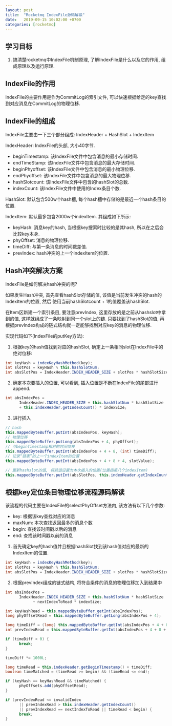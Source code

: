 ```yaml
---
layout: post
title:  "Rocketmq IndexFile源码解读"
date:   2019-09-15 10:02:00 +0700
categories: [rocketmq]
---
```


## 学习目标
1. 搞清楚rocketmq中IndexFile机制原理, 了解IndexFile是什么以及它的作用, 组成原理以及运行原理.

## IndexFile的作用
IndexFile的主要作用是作为CommitLog的索引文件, 可以快速根据给定的key查找到对应消息在CommitLog的物理位移.

## IndexFile的组成
IndexFile主要由一下三个部分组成:
IndexHeader + HashSlot + IndexItem

IndexHeader:
IndexFile的头部, 大小40字节.
- beginTimestamp: 该IndexFile文件中包含消息的最小存储时间.
- endTimeStamp: 该IndexFile文件中包含消息的最大存储时间.
- beginPhyoffset: 该IndexFile文件中包含消息的最小物理位移.
- endPhyoffset: 该IndexFile文件中包含消息的最大物理位移.
- hashSlotcount: 该IndexFile文件中包含的hashSlot的总数.
- indexCount: 该IndexFile文件中使用的Index条目个数.

HashSlot:
默认包含500w个hash槽, 每个hash槽中存储的是最近一个hash条目的位置.

IndexItem:
默认最多包含2000w个indexItem.
其组成如下所示:
- keyHash: 消息key的hash, 当根据key搜索时比较的是其hash, 所以在之后会比较key本身.
- phyOffset: 消息的物理位移.
- timeDiff: 与第一条消息的时间戳差值.
- prevIndex: hash冲突的上一个indexItem的位置.

## Hash冲突解决方案
IndexFile是如何解决hash冲突的呢?

如果发生Hash冲突, 首先查看hashSlot存储的值, 该值是当前发生冲突的hash的IndexItem的位置, 然后
使用当前hashSlotcount + 1的值覆盖该hashSlot.

在Item区新建一个索引条目, 要注意prevIndex, 这里存放的是之前从hashslot中拿到的值, 这样就组成了一条映射到同一个slot上的链.
只要找到了hashSlot的值, 再根据prevIndex构成的链式结构就一定能够找到对应key的消息的物理位移.

实现代码如下(IndexFile的putKey方法):
1. 根据key的hash值找到对应的hashSlot, 确定上一条相同slot在IndexFile中的绝对位移:
```java
int keyHash = indexKeyHashMethod(key);
int slotPos = keyHash % this.hashSlotNum;
int absSlotPos = IndexHeader.INDEX_HEADER_SIZE + slotPos * hashSlotSize;
```

2. 确定本次要插入的位置, 可以看到, 插入位置是不断在IndexFile的尾部进行append.

```java
int absIndexPos =
      IndexHeader.INDEX_HEADER_SIZE + this.hashSlotNum * hashSlotSize
      + this.indexHeader.getIndexCount() * indexSize;
```

3. 进行插入

```java
// hash
this.mappedByteBuffer.putInt(absIndexPos, keyHash);
// 物理位移
this.mappedByteBuffer.putLong(absIndexPos + 4, phyOffset);
// 与beginTimestamp相对的时间位移
this.mappedByteBuffer.putInt(absIndexPos + 4 + 8, (int) timeDiff);
// 记录“链表”的上一个indexItem的位置
this.mappedByteBuffer.putInt(absIndexPos + 4 + 8 + 4, slotValue);

// 更新hashslot的值, 将其值设置为本次插入的位置(位置指第几个indexItem)
this.mappedByteBuffer.putInt(absSlotPos, this.indexHeader.getIndexCount());
```

## 根据key定位条目物理位移流程源码解读
该流程的代码主要在IndexFile的selectPhyOffset方法内, 该方法有以下几个参数:
- key: 根据该key查找对应的消息
- maxNum: 本次查找返回最多的消息个数
- begin: 查找该时间戳以后的消息
- end: 查找该时间戳以前的消息

1. 首先确定key的hash值并且根据hashSlot找到该hash值对应的最新的IndexItem的位置.

```java
int keyHash = indexKeyHashMethod(key);
int slotPos = keyHash % this.hashSlotNum;
int absSlotPos = IndexHeader.INDEX_HEADER_SIZE + slotPos * hashSlotSize;
```

2. 根据prevIndex组成的链式结构, 将符合条件的消息的物理位移加入到结果中

```java
int absIndexPos =
      IndexHeader.INDEX_HEADER_SIZE + this.hashSlotNum * hashSlotSize
            + nextIndexToRead * indexSize;

int keyHashRead = this.mappedByteBuffer.getInt(absIndexPos);
long phyOffsetRead = this.mappedByteBuffer.getLong(absIndexPos + 4);

long timeDiff = (long) this.mappedByteBuffer.getInt(absIndexPos + 4 + 8);
int prevIndexRead = this.mappedByteBuffer.getInt(absIndexPos + 4 + 8 + 4);

if (timeDiff < 0) {
      break;
}

timeDiff *= 1000L;

long timeRead = this.indexHeader.getBeginTimestamp() + timeDiff;
boolean timeMatched = (timeRead >= begin) && (timeRead <= end);

if (keyHash == keyHashRead && timeMatched) {
      phyOffsets.add(phyOffsetRead);
}

if (prevIndexRead <= invalidIndex
      || prevIndexRead > this.indexHeader.getIndexCount()
      || prevIndexRead == nextIndexToRead || timeRead < begin) {
      break;
}
```


